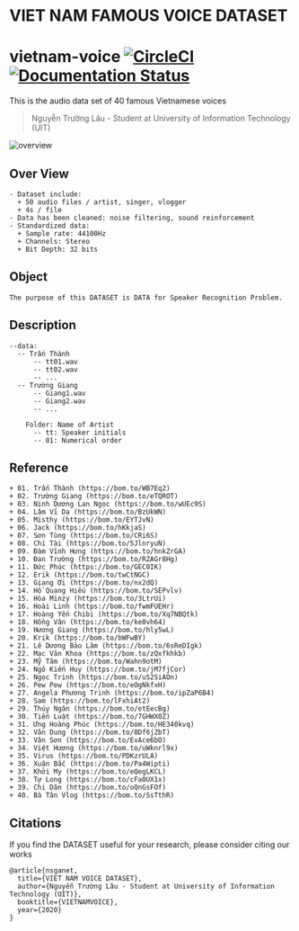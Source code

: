 ﻿# VIET NAM FAMOUS VOICE DATASET


# vietnam-voice [![CircleCI](https://circleci.com/gh/faustomorales/keras-ocr.svg?style=shield)](https://www.facebook.com/100028270149365/videos/583039165981750/) [![Documentation Status](https://readthedocs.org/projects/keras-ocr/badge/?version=latest)](https://www.facebook.com/100028270149365/videos/583039165981750/)

This is the audio data set of 40 famous Vietnamese voices

>
> Nguyễn Trường Lâu - Student at University of Information Technology (UIT)
>

![overview](https://github.com/nguyentruonglau/Famous-Voice/blob/main/image/data.png  "VIET NAM VOICE DATASET")

## Over View

``` 
- Dataset include: 
  + 50 audio files / artist, singer, vlogger
  + 4s / file 
- Data has been cleaned: noise filtering, sound reinforcement 
- Standardized data: 
  + Sample rate: 44100Hz 
  + Channels: Stereo 
  + Bit Depth: 32 bits
```

## Object

``` 
The purpose of this DATASET is DATA for Speaker Recognition Problem.
```

## Description

``` 
--data:
  -- Trấn Thành
      -- tt01.wav
      -- tt02.wav
      -- ...
  -- Trường Giang
      -- Giang1.wav
      -- Giang2.wav
      -- ...

    Folder: Name of Artist
      -- tt: Speaker initials
      -- 01: Numerical order
```
## Reference

``` 
+ 01. Trấn Thành (https://bom.to/WB7Eq2)
+ 02. Trường Giang (https://bom.to/eTQROT)
+ 03. Ninh Dương Lan Ngọc (https://bom.to/wUEc9S)
+ 04. Lâm Vĩ Dạ (https://bom.to/BzUkWN)
+ 05. Misthy (https://bom.to/EYTJvN)
+ 06. Jack (https://bom.to/hKkjaS)
+ 07. Sơn Tùng (https://bom.to/CRi6S)
+ 08. Chí Tài (https://bom.to/5JlnryuN)
+ 09. Đàm Vĩnh Hưng (https://bom.to/hnkZrGA)
+ 10. Đan Trường (https://bom.to/RZAGr8Hg)
+ 11. Đức Phúc (https://bom.to/GEC0IK)
+ 12. Erik (https://bom.to/twCtNGC)
+ 13. Giang Ơi (https://bom.to/nx2dQ)
+ 14. Hồ Quang Hiếu (https://bom.to/SEPvlv)
+ 15. Hòa Minzy (https://bom.to/3LtrUi)
+ 16. Hoài Linh (https://bom.to/fwmFUEHr)
+ 17. Hoàng Yến Chibi (https://bom.to/Xq7NBQtk)
+ 18. Hồng Vân (https://bom.to/ke0vh64)
+ 19. Hương Giang (https://bom.to/hly5wL)
+ 20. Krik (https://bom.to/bWFwBY)
+ 21. Lê Dương Bảo Lâm (https://bom.to/6sReDIgk)
+ 22. Mạc Văn Khoa (https://bom.to/zQxfkhkb)
+ 23. Mỹ Tâm (https://bom.to/Wahn9otM)
+ 24. Ngô Kiến Huy (https://bom.to/jM7fjCor)
+ 25. Ngọc Trinh (https://bom.to/uS2SiAOn)
+ 26. Pew Pew (https://bom.to/eOgNkfxH)
+ 27. Angela Phương Trinh (https://bom.to/ipZaP6B4)
+ 28. Sam (https://bom.to/lFxhiAt2)
+ 29. Thúy Ngân (https://bom.to/etEecBg)
+ 30. Tiến Luật (https://bom.to/7GHWX0Z)
+ 31. Ưng Hoàng Phúc (https://bom.to/HE340kvq)
+ 32. Vân Dung (https://bom.to/8Df6jZbT)
+ 33. Vân Sơn (https://bom.to/EvAce6bO)
+ 34. Việt Hương (https://bom.to/uWknrl9x)
+ 35. Virus (https://bom.to/PDKzrULA)
+ 36. Xuân Bắc (https://bom.to/Pa4Wipti)
+ 37. Khởi My (https://bom.to/eQegLKCL)
+ 38. Tự Long (https://bom.to/cFa0UX1x) 
+ 39. Chi Dân (https://bom.to/oQnGsFOf)
+ 40. Bà Tân Vlog (https://bom.to/SsTthR)
```

## Citations
If you find the DATASET useful for your research, please consider citing our works
``` 
@article{nsganet,
  title={VIET NAM VOICE DATASET},
  author={Nguyễn Trường Lâu - Student at University of Information Technology (UIT)},
  booktitle={VIETNAMVOICE},
  year={2020}
}
```
